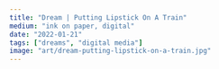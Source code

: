 ```yaml
---
title: "Dream | Putting Lipstick On A Train"
medium: "ink on paper, digital"
date: "2022-01-21"
tags: ["dreams", "digital media"]
image: "art/dream-putting-lipstick-on-a-train.jpg"
---
```

